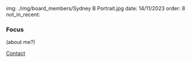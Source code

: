 img: ./img/board_members/Sydney B Portrait.jpg
date: 14/11/2023
order: 8
not_in_recent:

### Focus

(about me?)

<a href=".">Contact</a>